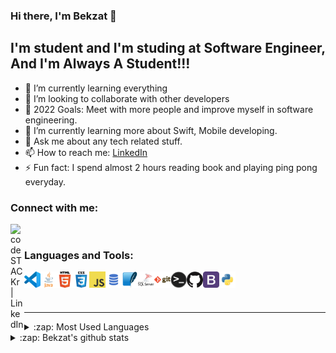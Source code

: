 ### Hi there, I'm Bekzat 👋

## I'm student and I'm studing at Software Engineer, And I'm Always A Student!!!
<!-- - 🔭 I’m currently working on [](). -->

- 🌱 I’m currently learning everything
- 👯 I’m looking to collaborate with other developers
- 🥅 2022 Goals: Meet with more people and improve myself in software engineering.
- 🌱 I’m currently learning more about Swift, Mobile developing. 
- 💬 Ask me about any tech related stuff.
- 📫 How to reach me: [LinkedIn](https://www.linkedin.com/in/bekzat-birlik-4b5611262/)
- ⚡ Fun fact: I spend almost 2 hours reading book and playing ping pong everyday.

### Connect with me:

[<img align="left" alt="codeSTACKr | LinkedIn" width="22px" src="https://cdn.jsdelivr.net/npm/simple-icons@v3/icons/linkedin.svg" />][linkedin]

<br />

### Languages and Tools:

[<img align="left" alt="Visual Studio Code" width="26px" src="https://github.com/github/explore/blob/main/topics/visual-studio-code/visual-studio-code.png" />][linkedin]
[<img align="left" alt="java" width ="26px" src="https://github.com/github/explore/blob/main/topics/java/java.png" />][linkedin]
[<img align="left" alt="HTML5" width="26px" src="https://github.com/github/explore/blob/main/topics/html/html.png" />][linkedin]
[<img align="left" alt="CSS3" width="26px" src="https://github.com/github/explore/blob/main/topics/css/css.png" />][linkedin]
[<img align="left" alt="JavaScript" width="26px" src="https://github.com/github/explore/blob/main/topics/javascript/javascript.png" />][linkedin]
[<img align="left" alt="SQL" width="26px" src="https://github.com/github/explore/blob/main/topics/sql/sql.png" />][linkedin]
[<img align="left" alt="Sqlite" width="26px" src="https://github.com/github/explore/blob/main/topics/sqlite/sqlite.png" />][linkedin]
[<img align="left" alt="Sql Server" width="26px" src="https://github.com/github/explore/blob/main/topics/sql-server/sql-server.png" />][linkedin]
[<img align="left" alt="Git" width="26px" src="https://github.com/github/explore/blob/main/topics/git/git.png" />][linkedin]
[<img align="left" alt="Terminal" width="26px" src="https://github.com/github/explore/blob/main/topics/terminal/terminal.png" />][linkedin]
[<img align="left" alt="GitHub" width="26px" src="https://github.com/github/explore/blob/main/topics/github/github.png" />][linkedin]

[<img align="left" alt="Bootstrap" width="26px" src="https://github.com/github/explore/blob/main/topics/bootstrap/bootstrap.png" />][linkedin]
[<img align="left" alt="Python" width="26px" src="https://github.com/github/explore/blob/main/topics/python/python.png" />][linkedin]

<br />



<br />
<br />

---






<details>
  <summary>:zap: Most Used Languages</summary>
        <a href="https://github.com/bake08">
        <img align="center" src="https://github-readme-stats.vercel.app/api/top-langs/?username=bake08&theme=light&hide_langs_below=1" />
        </a>
</details>
<details>
  <summary>:zap: Bekzat's github stats</summary>  
      <a href="https://github.com/bake08">
 <img align="center" src="https://github-readme-stats.vercel.app/api?username=bake08&show_icons=true&theme=light&line_height=27" alt="Bekzat's github stats"/>
</a>
</details>

<div align="center">
  



[linkedin]: https://www.linkedin.com/in/bekzat-birlik-4b5611262/
